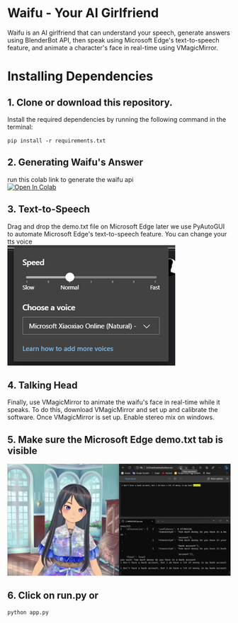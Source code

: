 # Waifu - Your AI Girlfriend


Waifu is an AI girlfriend that can understand your speech, generate answers using BlenderBot API, then speak  using Microsoft Edge's text-to-speech feature, and animate a character's face in real-time using VMagicMirror.


# Installing Dependencies
## 1. Clone or download this repository.

Install the required dependencies by running the following command in the terminal:
```
pip install -r requirements.txt
```
## 2. Generating Waifu's Answer 
run this colab link to generate the waifu api <br>
[![Open In Colab](https://colab.research.google.com/assets/colab-badge.svg)](https://colab.research.google.com/github/android-iceland/waifu/blob/main/blender_bot_api.ipynb)

## 3. Text-to-Speech
Drag and drop the demo.txt file on Microsoft Edge
later we use PyAutoGUI to automate Microsoft Edge's text-to-speech feature.
You can change your tts voice <br>
![Tab Example](https://github.com/android-iceland/waifu/blob/main/choose%20voice.png)

## 4. Talking Head
Finally, use VMagicMirror to animate the waifu's face in real-time while it speaks. To do this, download VMagicMirror and set up and calibrate the software.
Once VMagicMirror is set up. Enable stereo mix on windows.

## 5. Make sure the Microsoft Edge demo.txt tab is visible
![Tab Example](https://github.com/android-iceland/waifu/blob/main/demo.jpg)

## 6. Click on run.py or
```
python app.py
```








